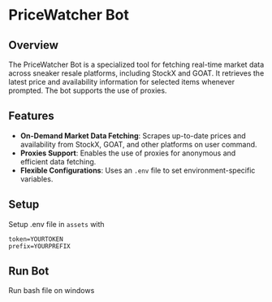 # PriceWatcher Bot

## Overview
The PriceWatcher Bot is a specialized tool for fetching real-time market data across sneaker resale platforms, including StockX and GOAT. It retrieves the latest price and availability information for selected items whenever prompted. The bot supports the use of proxies.
## Features
- **On-Demand Market Data Fetching**: Scrapes up-to-date prices and availability from StockX, GOAT, and other platforms on user command.
- **Proxies Support**: Enables the use of proxies for anonymous and efficient data fetching.
- **Flexible Configurations**: Uses an `.env` file to set environment-specific variables.

## Setup
Setup .env file in `assets` with  
```
token=YOURTOKEN  
prefix=YOURPREFIX
```

## Run Bot
Run bash file on windows
